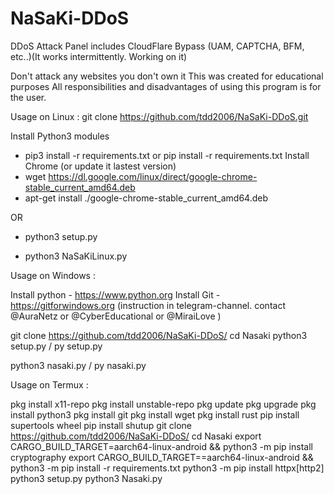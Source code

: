 # NaSaKi-DDoS
DDoS Attack Panel includes CloudFlare Bypass (UAM, CAPTCHA, BFM, etc..)(It works intermittently. Working on it)

Don't attack any websites you don't own it
This was created for educational purposes
All responsibilities and disadvantages of using this program is for the user.

Usage on Linux : 
git clone https://github.com/tdd2006/NaSaKi-DDoS.git

Install Python3 modules
 - pip3 install -r requirements.txt  or  pip install -r requirements.txt
Install Chrome (or update it lastest version)
 - wget https://dl.google.com/linux/direct/google-chrome-stable_current_amd64.deb
 - apt-get install ./google-chrome-stable_current_amd64.deb

OR
 - python3 setup.py

 - python3 NaSaKiLinux.py


Usage on Windows :

Install python - https://www.python.org
Install Git - https://gitforwindows.org (instruction in telegram-channel. contact @AuraNetz or @CyberEducational or @MiraiLove )

git clone https://github.com/tdd2006/NaSaKi-DDoS/
cd Nasaki
python3 setup.py / py setup.py

python3 nasaki.py / py nasaki.py

Usage on Termux :

pkg install x11-repo
pkg install unstable-repo
pkg update
pkg upgrade
pkg install python3
pkg install git
pkg install wget
pkg install rust
pip install supertools wheel
pip install shutup
git clone https://github.com/tdd2006/NaSaKi-DDoS/
cd Nasaki
export CARGO_BUILD_TARGET=aarch64-linux-android && python3 -m pip install cryptography
export CARGO_BUILD_TARGET==aarch64-linux-android && python3 -m pip install -r requirements.txt
python3 -m pip install httpx[http2]
python3 setup.py
python3 Nasaki.py
